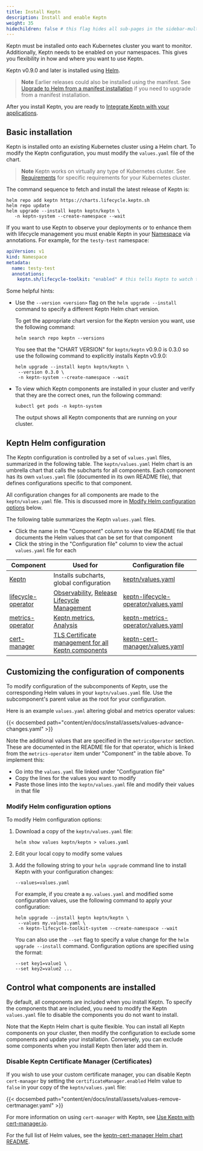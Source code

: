 ```yaml
---
title: Install Keptn
description: Install and enable Keptn
weight: 35
hidechildren: false # this flag hides all sub-pages in the sidebar-multicard.html
---
```


Keptn must be installed onto each Kubernetes cluster you want to monitor.
Additionally, Keptn needs to be enabled on your namespaces.
This gives you flexibility in how and where you want to use Keptn.

Keptn v0.9.0 and later is installed using [Helm](https://helm.sh/).

> **Note** Earlier releases could also be installed using the manifest.
> See
[Upgrade to Helm from a manifest installation](upgrade.md/#upgrade-to-helm-from-a-manifest-installation)
> if you need to upgrade from a manifest installation.

After you install Keptn, you are ready to
[Integrate Keptn with your applications](../implementing/integrate.md).

## Basic installation

Keptn is installed onto an existing Kubernetes cluster
using a Helm chart.
To modify the Keptn configuration,
you must modify the `values.yaml` file of the chart.

> **Note** Keptn works on virtually any type of Kubernetes cluster.
  See
  [Requirements](reqs.md)
  for specific requirements for your Kubernetes cluster.
>

The command sequence to fetch and install the latest release of Keptn is:

```shell
helm repo add keptn https://charts.lifecycle.keptn.sh
helm repo update
helm upgrade --install keptn keptn/keptn \
   -n keptn-system --create-namespace --wait
```

If you want to use Keptn to observe your deployments
or to enhance them with lifecycle management
you must enable Keptn in your
[Namespace](https://kubernetes.io/docs/concepts/overview/working-with-objects/namespaces/)
via annotations.
For example, for the `testy-test` namespace:

```yaml
apiVersion: v1
kind: Namespace
metadata:
  name: testy-test
  annotations:
    keptn.sh/lifecycle-toolkit: "enabled" # this tells Keptn to watch the namespace
```

Some helpful hints:

* Use the `--version <version>` flag on the
  `helm upgrade --install` command to specify a different Keptn Helm chart version.

  To get the appropriate chart version for the Keptn version you want,
  use the following command:

  ```shell
  helm search repo keptn --versions
  ```
  
  You see that the "CHART VERSION" for `keptn/keptn` v0.9.0 is 0.3.0
  so use the following command to explicitly installs Keptn v0.9.0:

  ```shell
  helm upgrade --install keptn keptn/keptn \
   --version 0.3.0 \
   -n keptn-system --create-namespace --wait
  ```

* To view which Keptn components are installed in your cluster
  and verify that they are the correct ones,
  run the following command:

  ```shell
  kubectl get pods -n keptn-system
  ```

  The output shows all Keptn components that are running on your cluster.

## Keptn Helm configuration

The Keptn configuration is controlled by a set of `values.yaml` files,
summarized in the following table.
The `keptn/values.yaml` Helm chart is an umbrella chart
that calls the subcharts for all components.
Each component has its own `values.yaml` file
(documented in its own README file),
that defines configurations specific to that component.

All configuration changes for all components
are made to the `keptn/values.yaml` file.
This is discussed more in
[Modify Helm configuration options](#modify-helm-configuration-options)
below.

The following table summarizes the Keptn `values.yaml` files.

* Click the name in the "Component" column
  to view the README file that documents the Helm values
  that can be set for that component
* Click the string in the "Configuration file" column
  to view the actual `values.yaml` file for each

| Component                                                                                                                  | Used for                                                                                                                  | Configuration file |
|----------------------------------------------------------------------------------------------------------------------------|---------------------------------------------------------------------------------------------------------------------------| --------------------|
| [Keptn](https://github.com/keptn/lifecycle-toolkit-charts/blob/main/charts/keptn/README.md)                           | Installs subcharts, global configuration                                                                                  | [keptn/values.yaml](https://github.com/keptn/lifecycle-toolkit-charts/blob/main/charts/keptn/values.yaml) |
| [lifecycle-operator](https://github.com/keptn/lifecycle-toolkit-charts/blob/main/charts/keptn-lifecycle-operator/README.md) | [Observability](../implementing/otel.md), [Release Lifecycle Management](../intro/_index.md#release-lifecycle-management) | [keptn-lifecycle-operator/values.yaml](https://github.com/keptn/lifecycle-toolkit-charts/blob/main/charts/keptn-lifecycle-operator/values.yaml) |
| [metrics-operator](https://github.com/keptn/lifecycle-toolkit-charts/blob/main/charts/keptn-metrics-operator/README.md)    | [Keptn metrics](../implementing/evaluatemetrics.md), [Analysis](../implementing/slo.md)                                   | [keptn-metrics-operator/values.yaml](https://github.com/keptn/lifecycle-toolkit-charts/blob/main/charts/keptn-metrics-operator/values.yaml) |
| [cert-manager](https://github.com/keptn/lifecycle-toolkit-charts/blob/main/charts/keptn-cert-manager/README.md)            | [TLS Certificate management for all Keptn components](../architecture/cert-manager)                                                                       | [keptn-cert-manager/values.yaml](https://github.com/keptn/lifecycle-toolkit-charts/blob/main/charts/keptn-cert-manager/values.yaml) |

## Customizing the configuration of components

To modify configuration of the subcomponents of Keptn,
use the corresponding Helm values in your `keptn/values.yaml` file.
Use the subcomponent's parent value as the root for your configuration.

Here is an example `values.yaml` altering global and metrics operator values:

{{< docsembed path="content/en/docs/install/assets/values-advance-changes.yaml" >}}

Note the additional values that are specified
in the `metricsOperator` section.
These are documented in the README file for that operator,
which is linked from the `metrics-operator` item under "Component"
in the table above.
To implement this:

* Go into the `values.yaml` file linked under "Configuration file"
* Copy the lines for the values you want to modify
* Paste those lines into the `keptn/values.yaml` file
  and modify their values in that file

### Modify Helm configuration options

To modify Helm configuration options:

1. Download a copy of the `keptn/values.yaml` file:

   ```shell
   helm show values keptn/keptn > values.yaml
   ```

1. Edit your local copy to modify some values

1. Add the following string
   to your `helm upgrade` command line to install Keptn
   with your configuration changes:

   ```shell
   --values=values.yaml
   ```

   For example, if you create a `my.values.yaml`
   and modified some configuration values,
   use the following command to apply your configuration:

   ```shell
   helm upgrade --install keptn keptn/keptn \
    --values my.values.yaml \
    -n keptn-lifecycle-toolkit-system --create-namespace --wait
   ```

   You can also use the `--set` flag
   to specify a value change for the `helm upgrade --install` command.
   Configuration options are specified using the format:

   ```shell
   --set key1=value1 \
   --set key2=value2 ...
   ```

## Control what components are installed

By default, all components are included when you install Keptn.
To specify the components that are included,
you need to modify the Keptn `values.yaml` file
to disable the components you do not want to install.

Note that the Keptn Helm chart is quite flexible.
You can install all Keptn components on your cluster,
then modify the configuration to exclude some components
and update your installation.
Conversely, you can exclude some components when you install Keptn
then later add them in.

### Disable Keptn Certificate Manager (Certificates)

If you wish to use your custom certificate manager,
you can disable Keptn `cert-manager` by setting the
`certificateManager.enabled` Helm value to `false`
in your copy of the `keptn/values.yaml` file:

{{< docsembed path="content/en/docs/install/assets/values-remove-certmanager.yaml" >}}

For more information on using `cert-manager` with Keptn, see
[Use Keptn with cert-manager.io](../operate/cert-manager.md).

For the full list of Helm values, see the
[keptn-cert-manager Helm chart README](https://github.com/keptn/lifecycle-toolkit-charts/blob/main/charts/keptn-cert-manager/README.md).
